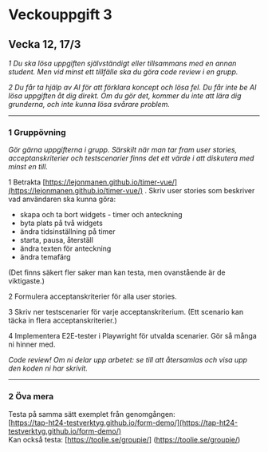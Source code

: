 # Veckouppgift 3

## Vecka 12, 17/3

*1 Du ska lösa uppgiften självständigt eller tillsammans med en annan student. Men vid minst ett tillfälle ska du göra code review i en grupp.*

*2 Du får ta hjälp av AI för att förklara koncept och lösa fel. Du får inte be AI lösa uppgiften åt dig direkt. Om du gör det, kommer du inte att lära dig grunderna, och inte kunna lösa svårare problem.*

---

### 1 Gruppövning

*Gör gärna uppgifterna i grupp. Särskilt när man tar fram user stories, acceptanskriterier och testscenarier finns det ett värde i att diskutera med minst en till.*

1 Betrakta [https://lejonmanen.github.io/timer-vue/](https://lejonmanen.github.io/timer-vue/) . Skriv user stories som beskriver vad användaren ska kunna göra:

* skapa och ta bort widgets \- timer och anteckning  
* byta plats på två widgets  
* ändra tidsinställning på timer  
* starta, pausa, återställ  
* ändra texten för anteckning  
* ändra temafärg

(Det finns säkert fler saker man kan testa, men ovanstående är de viktigaste.)

2 Formulera acceptanskriterier för alla user stories.

3 Skriv ner testscenarier för varje acceptanskriterium. (Ett scenario kan täcka in flera acceptanskriterier.)

4 Implementera E2E-tester i Playwright för utvalda scenarier. Gör så många ni hinner med.

*Code review\! Om ni delar upp arbetet: se till att återsamlas och visa upp den koden ni har skrivit.*

---

### 2 Öva mera

Testa på samma sätt exemplet från genomgången:  
[https://tap-ht24-testverktyg.github.io/form-demo/](https://tap-ht24-testverktyg.github.io/form-demo/)  
Kan också testa: [https://toolie.se/groupie/] (https://toolie.se/groupie/)  
